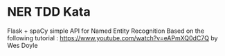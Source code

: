 # NER TDD Kata
Flask + spaCy simple API for Named Entity Recognition
Based on the following tutorial : https://www.youtube.com/watch?v=eAPmXQ0dC7Q by Wes Doyle
